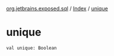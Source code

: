 [org.jetbrains.exposed.sql](../index.md) / [Index](index.md) / [unique](.)

# unique

`val unique: Boolean`